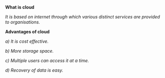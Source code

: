 **What is cloud**



*It is based on internet through which various distinct services are provided to organisations.* 



**Advantages of cloud**

*a) It is cost effective.*

*b) More storage space.*

*c) Multiple users can access it at a time.*

*d) Recovery of data is easy.*

